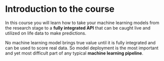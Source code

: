 
# Introduction to the course

In this course you will learn how to take your machine learning models from the research stage to a **fully integrated API** that can be caught live and utilized on life data to make predictions.

No machine learning model brings true value until it is fully integrated and can be used to score real data. So model deployment is the most important and yet most difficult part of any typical **machine learning pipeline**.
<!--stackedit_data:
eyJoaXN0b3J5IjpbLTk4MjM3Mjc2NywxOTQ1MDg2NzMxXX0=
-->